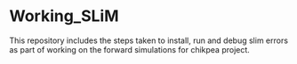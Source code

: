 # Working_SLiM
This repository includes the steps taken to install, run and debug slim errors as part of working on the forward simulations for chikpea project.
